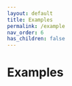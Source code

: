 ```yaml
---
layout: default
title: Examples
permalink: /example
nav_order: 6
has_children: false
---
```


# Examples

